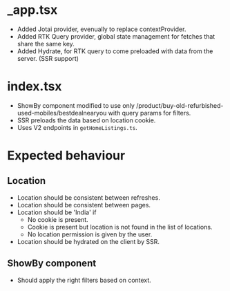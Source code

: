 # \_app.tsx

- Added Jotai provider, evenually to replace contextProvider.
- Added RTK Query provider, global state management for fetches that share the same key.
- Added Hydrate, for RTK query to come preloaded with data from the server. (SSR support)

# index.tsx

- ShowBy component modified to use only /product/buy-old-refurbished-used-mobiles/bestdealnearyou with query params for filters.
- SSR preloads the data based on location cookie.
- Uses V2 endpoints in `getHomeListings.ts`.

# Expected behaviour

## Location

- Location should be consistent between refreshes.
- Location should be consistent between pages.
- Location should be 'India' if
  - No cookie is present.
  - Cookie is present but location is not found in the list of locations.
  - No location permission is given by the user.
- Location should be hydrated on the client by SSR.

## ShowBy component

- Should apply the right filters based on context.
